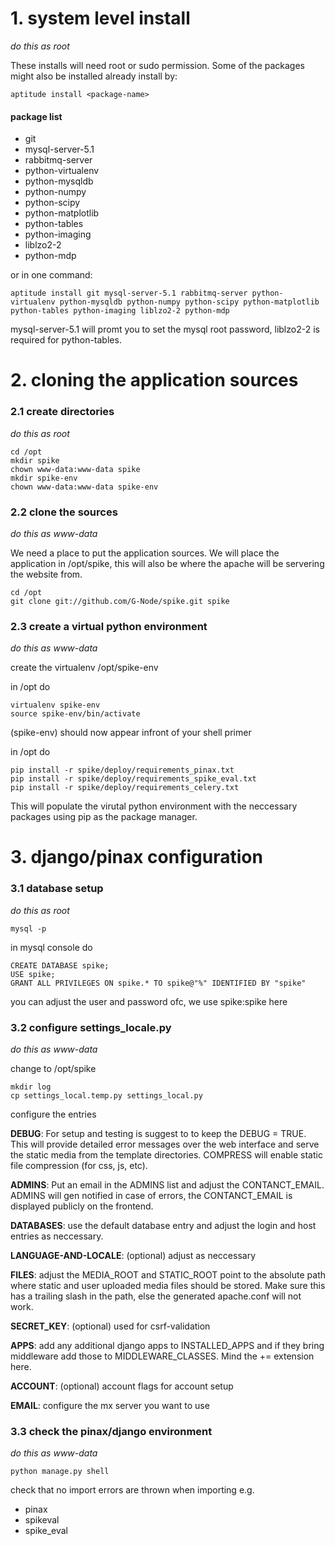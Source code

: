

# 1. system level install

*do this as root*

These installs will need root or sudo permission. Some of the packages might
also be installed already install by:

    aptitude install <package-name>

#### package list

- git
- mysql-server-5.1
- rabbitmq-server
- python-virtualenv
- python-mysqldb
- python-numpy
- python-scipy
- python-matplotlib
- python-tables
- python-imaging
- liblzo2-2
- python-mdp

or in one command:

    aptitude install git mysql-server-5.1 rabbitmq-server python-virtualenv python-mysqldb python-numpy python-scipy python-matplotlib python-tables python-imaging liblzo2-2 python-mdp

mysql-server-5.1 will promt you to set the mysql root password,
liblzo2-2 is required for python-tables.

# 2. cloning the application sources

### 2.1 create directories
*do this as root*

    cd /opt
    mkdir spike
    chown www-data:www-data spike
    mkdir spike-env
    chown www-data:www-data spike-env

### 2.2 clone the sources
*do this as www-data*

We need a place to put the application sources. We will place the
application in /opt/spike, this will also be where the apache will be servering
the website from.

    cd /opt
    git clone git://github.com/G-Node/spike.git spike

### 2.3 create a virtual python environment
*do this as www-data*

create the virtualenv /opt/spike-env

in /opt do

    virtualenv spike-env
    source spike-env/bin/activate

(spike-env) should now appear infront of your shell primer

in /opt do

    pip install -r spike/deploy/requirements_pinax.txt
    pip install -r spike/deploy/requirements_spike_eval.txt
    pip install -r spike/deploy/requirements_celery.txt

This will populate the virutal python environment with the neccessary packages
using pip as the package manager.

# 3. django/pinax configuration

### 3.1 database setup
*do this as root*

    mysql -p

in mysql console do

    CREATE DATABASE spike;
    USE spike;
    GRANT ALL PRIVILEGES ON spike.* TO spike@"%" IDENTIFIED BY "spike"

you can adjust the user and password ofc, we use spike:spike here

### 3.2 configure settings_locale.py
*do this as www-data*

change to /opt/spike

    mkdir log
    cp settings_local.temp.py settings_local.py

configure the entries

**DEBUG**: For setup and testing is suggest to to keep the DEBUG = TRUE. This
will provide detailed error messages over the web interface and serve the
static media from the template directories. COMPRESS will enable static file
compression (for css, js, etc).

**ADMINS**: Put an email in the ADMINS list and adjust the CONTANCT_EMAIL.
ADMINS will gen notified in case of errors, the CONTANCT_EMAIL is displayed
publicly on the frontend.

**DATABASES**: use the default database entry and adjust the login and host
entries as neccessary.

**LANGUAGE-AND-LOCALE**: (optional) adjust as neccessary

**FILES**: adjust the MEDIA_ROOT and STATIC_ROOT point to the absolute path
where static and user uploaded media files should be stored. Make sure this
has a trailing slash in the path, else the generated apache.conf will not
work.

**SECRET_KEY**: (optional) used for csrf-validation

**APPS**: add any additional django apps to INSTALLED_APPS and if they bring
middleware add those to MIDDLEWARE_CLASSES. Mind the += extension here.

**ACCOUNT**: (optional) account flags for account setup

**EMAIL**: configure the mx server you want to use

### 3.3 check the pinax/django environment
*do this as www-data*

    python manage.py shell

check that no import errors are thrown when importing e.g.
- pinax
- spikeval
- spike_eval

